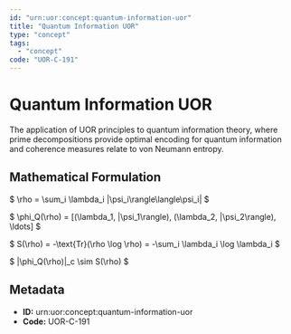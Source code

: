 ```yaml
---
id: "urn:uor:concept:quantum-information-uor"
title: "Quantum Information UOR"
type: "concept"
tags:
  - "concept"
code: "UOR-C-191"
---
```


# Quantum Information UOR

The application of UOR principles to quantum information theory, where prime decompositions provide optimal encoding for quantum information and coherence measures relate to von Neumann entropy.

## Mathematical Formulation

$
\rho = \sum_i \lambda_i |\psi_i\rangle\langle\psi_i|
$

$
\phi_Q(\rho) = [(\lambda_1, |\psi_1\rangle), (\lambda_2, |\psi_2\rangle), \ldots]
$

$
S(\rho) = -\text{Tr}(\rho \log \rho) = -\sum_i \lambda_i \log \lambda_i
$

$
\|\phi_Q(\rho)\|_c \sim S(\rho)
$

## Metadata

- **ID:** urn:uor:concept:quantum-information-uor
- **Code:** UOR-C-191
